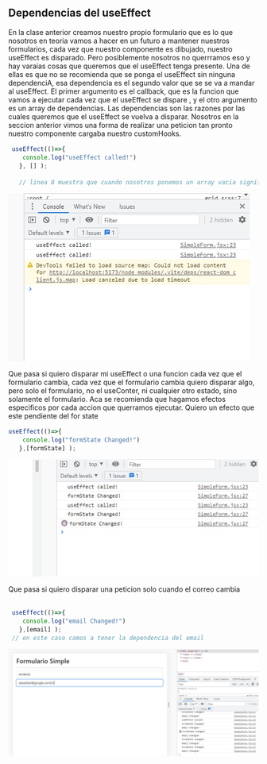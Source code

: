 ## Dependencias del useEffect

En la clase anterior creamos nuestro propio formulario que es lo que nosotros en teoria vamos a hacer en un futuro a mantener nuestros formularios, cada vez que nuestro componente es dibujado, nuestro useEffect es disparado. Pero posiblemente nosotros no querrramos eso y hay varaias cosas que queremos que el useEffect tenga presente. Una de ellas es que no se recomienda que se ponga el useEffect sin ninguna dependenciA, esa dependencia es el segundo valor que se se va a mandar al useEffect. El primer argumento es el callback, que es la funcion que vamos a ejecutar cada vez que el useEffect se dispare , y el otro argumento es un array de dependencias. Las dependencias son las razones por las cuales queremos que el useEffect se vuelva a disparar. Nosotros en la seccion anterior vimos una forma de realizar una peticion tan pronto nuestro componente cargaba nuestro customHooks. 

```js
 useEffect(()=>{
    console.log("useEffect called!")
   }, [] );

   // linea 8 muestra que cuando nosotros ponemos un array vacia significa que queremos que el useEffect se dispare una unica vez. Y es cuando el componente es montado la primera vez. Y entiendase montado cuando el componente se renderiza, es decir lo mandamos a llamar 


```
 ![useEffect con corchete vacio](public/../../public/images/Captura%20de%20pantalla%202023-04-15%20083216.jpg)

Que pasa si quiero disparar mi useEffect o una funcion cada vez que el formulario cambia, cada vez que el formulario cambia quiero disparar algo, pero solo el formulario, no el useConter, ni cualquier otro estado, sino solamente el formulario. Aca se recomienda que hagamos efectos especificos por cada accion que querramos ejecutar. Quiero un efecto que este pendiente del for state

```js
useEffect(()=>{
    console.log("formState Changed!")
   },[formState] );

```
![useEffect con corchete vacio](public/../../public/images/Captura%20de%20pantalla%202023-04-15%20091023.jpg)

Que pasa si quiero disparar una peticion solo cuando el correo cambia

```js

 useEffect(()=>{
    console.log("email Changed!")
   },[email] );
 // en este caso camos a tener la dependencia del email 

```
![useEffect con corchete vacio](public/../../public/images/Captura%20de%20pantalla%202023-04-15%20092118.jpg)

